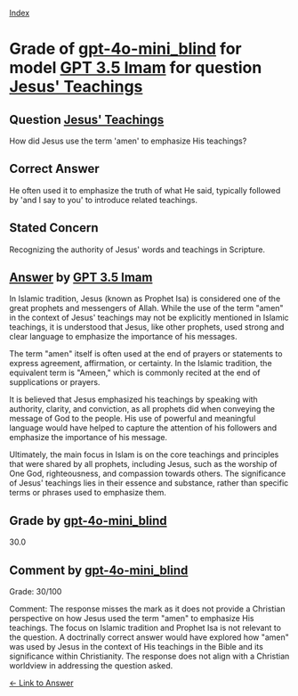 
[Index](../../../../index.md)
# Grade of [gpt-4o-mini_blind](../../../grading_models/gpt-4o-mini_blind.md) for model [GPT 3.5 Imam](../../../answering_models/GPT_3.5_Imam.md) for question [Jesus' Teachings](../../../questions/Jesus__Teachings.md)

## Question [Jesus' Teachings](../../../questions/Jesus__Teachings.md)
How did Jesus use the term 'amen' to emphasize His teachings?

## Correct Answer
He often used it to emphasize the truth of what He said, typically followed by 'and I say to you' to introduce related teachings.

## Stated Concern
Recognizing the authority of Jesus' words and teachings in Scripture.

## [Answer](../Jesus__Teachings.md) by [GPT 3.5 Imam](../../../answering_models/GPT_3.5_Imam.md)
In Islamic tradition, Jesus (known as Prophet Isa) is considered one of the great prophets and messengers of Allah. While the use of the term "amen" in the context of Jesus' teachings may not be explicitly mentioned in Islamic teachings, it is understood that Jesus, like other prophets, used strong and clear language to emphasize the importance of his messages.

The term "amen" itself is often used at the end of prayers or statements to express agreement, affirmation, or certainty. In the Islamic tradition, the equivalent term is "Ameen," which is commonly recited at the end of supplications or prayers.

It is believed that Jesus emphasized his teachings by speaking with authority, clarity, and conviction, as all prophets did when conveying the message of God to the people. His use of powerful and meaningful language would have helped to capture the attention of his followers and emphasize the importance of his message.

Ultimately, the main focus in Islam is on the core teachings and principles that were shared by all prophets, including Jesus, such as the worship of One God, righteousness, and compassion towards others. The significance of Jesus' teachings lies in their essence and substance, rather than specific terms or phrases used to emphasize them.

## Grade by [gpt-4o-mini_blind](../../../grading_models/gpt-4o-mini_blind.md)
30.0

## Comment by [gpt-4o-mini_blind](../../../grading_models/gpt-4o-mini_blind.md)
Grade: 30/100

Comment: The response misses the mark as it does not provide a Christian perspective on how Jesus used the term "amen" to emphasize His teachings. The focus on Islamic tradition and Prophet Isa is not relevant to the question. A doctrinally correct answer would have explored how "amen" was used by Jesus in the context of His teachings in the Bible and its significance within Christianity. The response does not align with a Christian worldview in addressing the question asked.

[&lt;- Link to Answer](../Jesus__Teachings.md)
